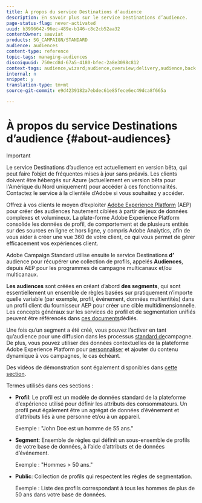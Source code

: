 ```yaml
---
title: À propos du service Destinations d’audience
description: En savoir plus sur le service Destinations d’audience.
page-status-flag: never-activated
uuid: b3996642-96ec-489e-b146-c8c2cb52aa32
contentOwner: sauviat
products: SG_CAMPAIGN/STANDARD
audience: audiences
content-type: reference
topic-tags: managing-audiences
discoiquuid: 750ecd8d-67a5-4180-bfec-2a8e3098c812
context-tags: audience,wizard;audience,overview;delivery,audience,back
internal: n
snippet: y
translation-type: tm+mt
source-git-commit: e9d4239182a7ebdec61e85fece6ec49dca8f665a

---
```



# À propos du service Destinations d’audience {#about-audiences}

>[!IMPORTANT]
>
>Le service Destinations d’audience est actuellement en version bêta, qui peut faire l’objet de fréquentes mises à jour sans préavis. Les clients doivent être hébergés sur Azure (actuellement en version bêta pour l&#39;Amérique du Nord uniquement) pour accéder à ces fonctionnalités. Contactez le service à la clientèle d’Adobe si vous souhaitez y accéder.

Offrez à vos clients le moyen d’exploiter [Adobe Experience Platform](https://www.adobe.io/apis/experienceplatform/home.html) (AEP) pour créer des audiences hautement ciblées à partir de jeux de données complexes et volumineux. La plate-forme Adobe Experience Platform consolide les données de profil, de comportement et de plusieurs entités sur des sources en ligne et hors ligne, y compris Adobe Analytics, afin de vous aider à créer une vue 360 de votre client, ce qui vous permet de gérer efficacement vos expériences client.

Adobe Campaign Standard utilise ensuite le service Destinations **d’** audience pour récupérer une collection de profils, appelés **Audiences**, depuis AEP pour les programmes de campagne multicanaux et/ou multicanaux.

**Les audiences** sont créées en créant d’abord **des segments**, qui sont essentiellement un ensemble de règles basées sur pratiquement n’importe quelle variable (par exemple, profil, événement, données multientités) dans un profil client du fournisseur AEP pour créer une cible multidimensionnelle. Les concepts généraux sur les services de profil et de segmentation unifiés peuvent être référencés dans [ces documents](https://www.adobe.io/apis/experienceplatform/home/profile-identity-segmentation.html)dédiés.

Une fois qu’un segment a été créé, vous pouvez l’activer en tant qu’audience pour une diffusion dans les processus [standard de](../../automating/using/aep-targeting-audiences.md)campagne. De plus, vous pouvez utiliser des données contextuelles de la plateforme Adobe Experience Platform pour [personnaliser](../../automating/using/aep-personalizing-campaigns.md) et ajouter du contenu dynamique à vos campagnes, le cas échéant.

Des vidéos de démonstration sont également disponibles dans [cette section](https://docs.adobe.com/content/help/en/campaign-learn/campaign-standard-tutorials/profiles-and-audiences/audience-destinations/audience-destinations-overview.html).

Termes utilisés dans ces sections :

* **Profil**: Le profil est un modèle de données standard de la plateforme d’expérience utilisé pour définir les attributs des consommateurs. Un profil peut également être un agrégat de données d’événement et d’attributs liés à une personne et/ou à un appareil.

   Exemple : &quot;John Doe est un homme de 55 ans.&quot;

* **Segment**: Ensemble de règles qui définit un sous-ensemble de profils de votre base de données, à l’aide d’attributs et de données d’événement.

   Exemple : &quot;Hommes > 50 ans.&quot;

* **Public**: Collection de profils qui respectent les règles de segmentation.

   Exemple : Liste des profils correspondant à tous les hommes de plus de 50 ans dans votre base de données.
